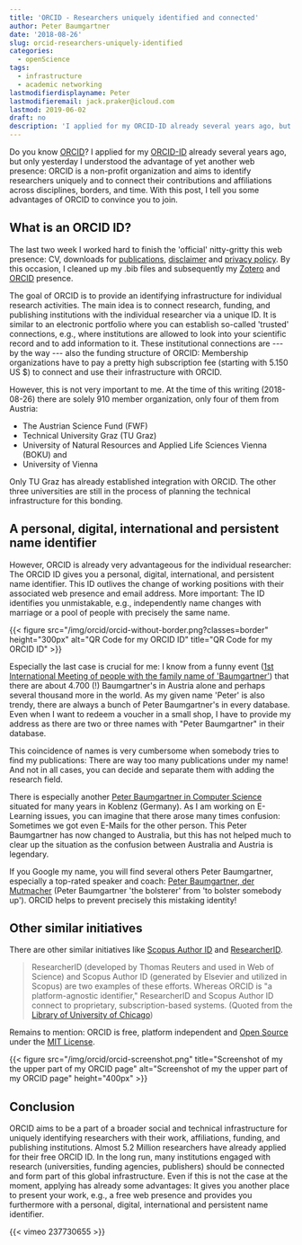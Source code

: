 ```yaml
---
title: 'ORCID - Researchers uniquely identified and connected'
author: Peter Baumgartner
date: '2018-08-26'
slug: orcid-researchers-uniquely-identified
categories:
  - openScience
tags:
  - infrastructure
  - academic networking
lastmodifierdisplayname: Peter
lastmodifieremail: jack.praker@icloud.com
lastmod: 2019-06-02
draft: no
description: 'I applied for my ORCID-ID already several years ago, but only yesterday I understood the advantage of yet another web presence: ORCID is a non-profit organization and aims to identify researchers uniquely and to connect their contributions and affiliations across disciplines, borders, and time. With this post, I will tell you some advantages of ORCID to convince you to join.'
---
```

Do you know [ORCID](https://orcid.org/)? I applied for my [ORCID-ID](https://orcid.org/0000-0003-4526-8791) already several years ago, but only yesterday I understood the advantage of yet another web presence: ORCID is a non-profit organization and aims to identify researchers uniquely and to connect their contributions and affiliations across disciplines, borders, and time. With this post, I tell you some advantages of ORCID to convince you to join.

## What is an ORCID ID?

The last two week I worked hard to finish the 'official' nitty-gritty this web presence: CV, downloads for [publications](publication), [disclaimer](/disclaimer) and [privacy policy](/privacy). By this occasion, I cleaned up my .bib files and subsequently my [Zotero](https://www.zotero.org/petzi) and [ORCID](https://orcid.org/0000-0003-4526-8791) presence.

The goal of ORCID is to provide an identifying infrastructure for individual research activities. The main idea is to connect research, funding, and publishing institutions with the individual researcher via a unique ID. It is similar to an electronic portfolio where you can establish so-called 'trusted' connections, e.g., where institutions are allowed to look into your scientific record and to add information to it. These institutional connections are --- by the way --- also the funding structure of ORCID: Membership organizations have to pay a pretty high subscription fee (starting with 5.150 US $) to connect and use their infrastructure with ORCID.

However, this is not very important to me. At the time of this writing (2018-08-26) there are solely 910 member organization, only four of them from Austria: 

+ The Austrian Science Fund (FWF)
+ Technical University Graz (TU Graz)
+ University of Natural Resources and Applied Life Sciences Vienna (BOKU) and
+ University of Vienna

Only TU Graz has already established integration with ORCID. The other three universities are still in the process of planning the technical infrastructure for this bonding.

## A personal, digital, international and persistent name identifier

However, ORCID is already very advantageous for the individual researcher: The ORCID ID gives you a personal, digital, international, and persistent name identifier. This ID outlives the change of working positions with their associated web presence and email address. More important: The ID identifies you unmistakable, e.g., independently name changes with marriage or a pool of people with precisely the same name.

{{< figure src="/img/orcid/orcid-without-border.png?classes=border"  height="300px" alt="QR Code for my ORCID ID"
title="QR Code for my ORCID ID" >}}

Especially the last case is crucial for me: I know from a funny event ([1st International Meeting of people with the family name of 'Baumgartner'](http://peter.baumgartner.name/2012/09/16/1-baumgartner-treffen/?highlight=1.%20internationales%20baumgartner%20treffen)) that there are about 4.700 (!) Baumgartner's in Austria alone and perhaps several thousand more in the world. As my given name 'Peter' is also trendy, there are always a bunch of Peter Baumgartner's in every database. Even when I want to redeem a voucher in a small shop, I have to provide my address as there are two or three names with "Peter Baumgartner" in their database.

This coincidence of names is very cumbersome when somebody tries to find my publications: There are way too many publications under my name! And not in all cases, you can decide and separate them with adding the research field. 

There is especially another [Peter Baumgartner in Computer Science](https://people.csiro.au/B/P/Peter-Baumgartner/) situated for many years in Koblenz (Germany). As I am working on E-Learning issues, you can imagine that there arose many times confusion: Sometimes we got even E-Mails for the other person. This Peter Baumgartner has now changed to Australia, but this has not helped much to clear up the situation as the confusion between Australia and Austria is legendary.

If you Google my name, you will find several others Peter Baumgartner, especially a top-rated speaker and coach: [Peter Baumgartner, der Mutmacher](https://www.peterbaumgartner.at/) (Peter Baumgartner 'the bolsterer' from 'to bolster somebody up'). ORCID helps to prevent precisely this mistaking identity!

## Other similar initiatives

There are other similar initiatives like [Scopus Author ID](https://www.scopus.com/) and  [ResearcherID](https://www.researcherid.com/).

> ResearcherID (developed by Thomas Reuters and used in Web of Science) and Scopus Author ID (generated by Elsevier and utilized in Scopus) are two examples of these efforts.  Whereas ORCID is "a platform-agnostic identifier," ResearcherID and Scopus Author ID connect to proprietary, subscription-based systems. (Quoted from the [Library of University of Chicago](http://guides.lib.uchicago.edu/c.php?g=298332&p=1989825))

Remains to mention: ORCID is free, platform independent and [Open Source](https://github.com/ORCID/ORCID-Source) under the [MIT License](https://en.wikipedia.org/wiki/MIT_License). 

{{< figure src="/img/orcid/orcid-screenshot.png" title="Screenshot of my the upper part of my ORCID page" 
alt="Screenshot of my the upper part of my ORCID page" height="400px" >}}

## Conclusion

ORCID aims to be a part of a broader social and technical infrastructure for uniquely identifying researchers with their work, affiliations, funding, and publishing institutions. Almost 5.2 Million researchers have already applied for their free ORCID ID. In the long run, many institutions engaged with research (universities, funding agencies, publishers) should be connected and form part of this global infrastructure. Even if this is not the case at the moment, applying has already some advantages: It gives you another place to present your work, e.g., a free web presence and provides you furthermore with a personal, digital, international and persistent name identifier.

{{< vimeo 237730655 >}}
